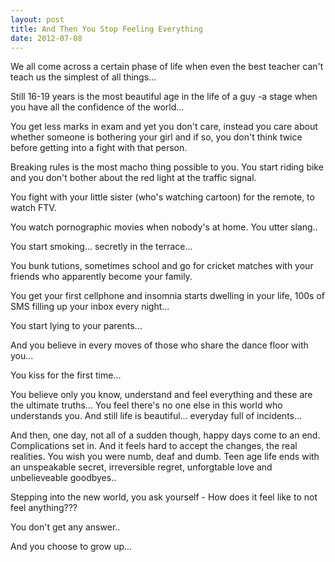```yaml
---
layout: post
title: And Then You Stop Feeling Everything
date: 2012-07-08
---
```

We all come across a certain phase of life when even the best teacher can't teach us the simplest of all things...

Still 16-19 years is the most beautiful age in the life of a guy -a stage when you have all the confidence of the world...

You get less marks in exam and yet you don't care, instead you care about whether someone is bothering your girl and if
so, you don't think twice before getting into a fight with that person. 

Breaking rules is the most macho thing possible
to you. You start riding bike and you don't bother about the red light at the traffic signal. 

You fight with your little sister
(who's watching cartoon) for the remote, to watch FTV. 

You watch pornographic movies when nobody's at home. You utter slang..

You start smoking... secretly in the terrace...

You bunk tutions, sometimes school and go for cricket matches with your friends
who apparently become your family.

You get your first cellphone and insomnia starts dwelling in your life, 100s of SMS filling
up your inbox every night...

You start lying to your parents...

And you believe in every moves of those who share the dance floor
with you...

You kiss for the first time...

You believe only you know, understand and feel everything and these are the ultimate truths... You feel there's no one else in this
world who understands you. And still life is beautiful... everyday full of incidents...

And then, one day, not all of a sudden though, happy days come to an end. Complications set in. And it feels hard to accept
the changes, the real realities. You wish you were numb, deaf and dumb. Teen age life ends with an unspeakable secret,
irreversible regret, unforgtable love and unbelieveable goodbyes..

Stepping into the new world, you ask yourself - How does it feel like to not feel anything???

You don't get any answer..

And you choose to grow up...
